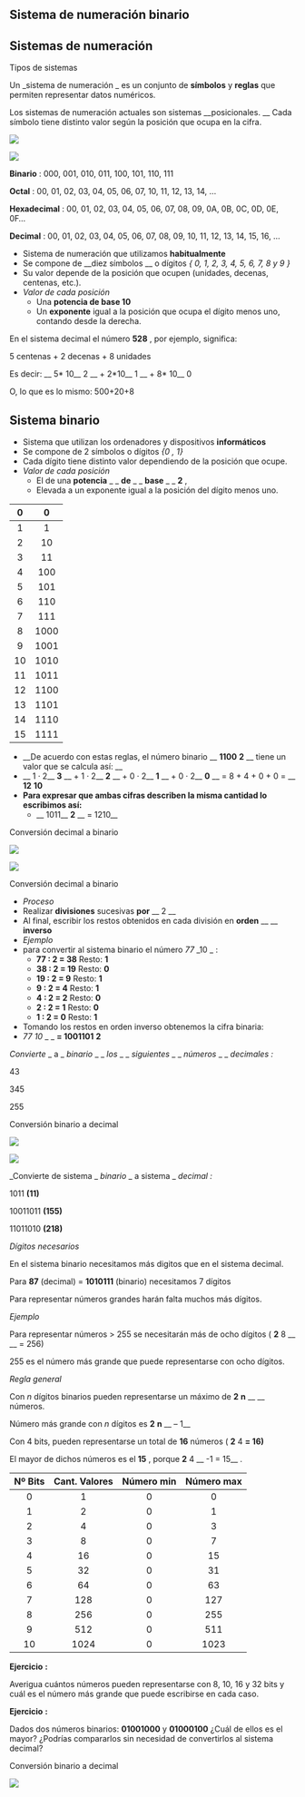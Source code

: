 ## Sistema de numeración binario

## Sistemas de numeración

Tipos de sistemas

Un  _sistema de numeración _ es un conjunto de  __símbolos__  y  __reglas__  que permiten representar datos numéricos\.

Los sistemas de numeración actuales son sistemas  __posicionales\. __ Cada símbolo tiene distinto valor según la posición que ocupa en la cifra\.

![](img%5C31%20Sistemas%20de%20numeracion%20%28sistema%20binario%290.jpg)

![](img%5C31%20Sistemas%20de%20numeracion%20%28sistema%20binario%291.jpg)

__Binario__ : 000\, 001\, 010\, 011\, 100\, 101\, 110\, 111

__Octal__ : 00\, 01\, 02\, 03\, 04\, 05\, 06\, 07\, 10\, 11\, 12\, 13\, 14\, \.\.\.

__Hexadecimal__ : 00\, 01\, 02\, 03\, 04\, 05\, 06\, 07\, 08\, 09\, 0A\, 0B\, 0C\, 0D\, 0E\, 0F…

__Decimal__ : 00\, 01\, 02\, 03\, 04\, 05\, 06\, 07\, 08\, 09\, 10\, 11\, 12\, 13\, 14\, 15\, 16\, …

* Sistema de numeración que utilizamos  __habitualmente__
* Se compone de  __diez símbolos __ o dígitos  _\{ 0\, 1\, 2\, 3\, 4\, 5\, 6\, 7\, 8 y 9 \}_
* Su valor depende de la posición que ocupen \(unidades\, decenas\, centenas\, etc\.\)\.
* _Valor de cada posición_
  * Una  __potencia de base 10__
  * Un  __exponente__  igual a la posición que ocupa el dígito menos uno\, contando desde la derecha\.

En el sistema decimal el número  __528__ \, por ejemplo\, significa:

5 centenas \+ 2 decenas \+ 8 unidades

Es decir:  __ 5\* 10__ 2 __ \+ 2\*10__ 1 __ \+ 8\* 10__ 0

O\, lo que es lo mismo: 500\+20\+8

## Sistema binario

* Sistema que utilizan los ordenadores y dispositivos  __informáticos__
* Se compone de 2 símbolos o dígitos  _\{0 \, 1\}_
* Cada dígito tiene distinto valor dependiendo de la posición que ocupe\.
* _Valor de cada posición_
  * El de una  __potencia__  _ _  __de__  _ _  __base__  _ _  __2__ \,
  * Elevada a un exponente igual a la posición del dígito menos uno\.

| 0 | 0 |
| :-: | :-: |
| 1 | 1 |
| 2 | 10 |
| 3 | 11 |
| 4 | 100 |
| 5 | 101 |
| 6 | 110 |
| 7 | 111 |
| 8 | 1000 |
| 9 | 1001 |
| 10 | 1010 |
| 11 | 1011 |
| 12 | 1100 |
| 13 | 1101 |
| 14 | 1110 |
| 15 | 1111 |

* __De acuerdo con estas reglas\, el número binario __  __1100__  __2__  __ tiene un valor que se calcula así: __
* __	 1 · 2__  __3__  __ \+ 1 · 2__  __2__  __ \+ 0 · 2__  __1__  __ \+ 0 · 2__  __0__  __ = 8 \+ 4 \+ 0 \+ 0 = __  __12__  __10__
* __Para expresar que ambas cifras describen la misma cantidad lo escribimos así:__
  * __	1011__  __2__  __ = 1210__

Conversión decimal a binario

![](img%5C31%20Sistemas%20de%20numeracion%20%28sistema%20binario%292.png)

![](img%5C31%20Sistemas%20de%20numeracion%20%28sistema%20binario%293.png)

Conversión decimal a binario

* _Proceso_
* Realizar  __divisiones__  sucesivas  __por__  __ 2 __
* Al final\, escribir los restos obtenidos en cada división en  __orden__  __ __  __inverso__
* _Ejemplo_
* para convertir al sistema binario el número  _77_  _10 _ :
  * __77 : 2 = 38__  	Resto:  __1__
  * __38 : 2 = 19__  	Resto:  __0__
  * __19 : 2 = 9__  	Resto:  __1__
  * __9 : 2 = 4__  	Resto:  __1__
  * __4 : 2 = 2__  	Resto:  __0__
  * __2 : 2 = 1__  	Resto:  __0__
  * __1 : 2 = 0__  	Resto:  __1__
* Tomando los restos en orden inverso obtenemos la cifra binaria:
* _77_  _10_  _ _  __= 1001101__  __2__

_Convierte_  _ a _  _binario_  _ _  _los_  _ _  _siguientes_  _ _  _números_  _ _  _decimales_  _:_

43

345

255

Conversión binario a decimal

![](img%5C31%20Sistemas%20de%20numeracion%20%28sistema%20binario%294.png)

![](img%5C31%20Sistemas%20de%20numeracion%20%28sistema%20binario%295.png)

_Convierte de sistema _  _binario_  _ a sistema _  _decimal_  _:_

1011  __\(11\)__

10011011  __\(155\)__

11011010  __\(218\)__

_Dígitos necesarios_

En el sistema binario necesitamos más digitos que en el sistema decimal\.

Para  __87__  \(decimal\) =   __1010111__  \(binario\) necesitamos 7 dígitos

Para representar números grandes harán falta muchos más dígitos\.

_Ejemplo_

Para representar números > 255 se necesitarán más de ocho dígitos \( __2__ 8 __ __ = 256\)

255 es el número más grande que puede representarse con ocho dígitos\.

_Regla general_

Con  _n_  dígitos binarios pueden representarse un máximo de  __2__  __n__  __ __  números\.

Número más grande con  _n_  dígitos es  __2__  __n__  __ – 1__

Con 4 bits\, pueden representarse un total de  __16__  números \( __2__ 4 __= 16\)__

El mayor de dichos números es el  __15__ \, porque  __2__ 4 __ \-1 = 15__ \.

| Nº Bits | Cant. Valores | Número min | Número max |
| :-: | :-: | :-: | :-: |
| 0 | 1 | 0 | 0 |
| 1 | 2 | 0 | 1 |
| 2 | 4 | 0 | 3 |
| 3 | 8 | 0 | 7 |
| 4 | 16 | 0 | 15 |
| 5 | 32 | 0 | 31 |
| 6 | 64 | 0 | 63 |
| 7 | 128 | 0 | 127 |
| 8 | 256 | 0 | 255 |
| 9 | 512 | 0 | 511 |
| 10 | 1024 | 0 | 1023 |

__Ejercicio__  __:__

Averigua cuántos números pueden representarse con 8\, 10\, 16 y 32 bits y cuál es el número más grande que puede escribirse en cada caso\.

__Ejercicio__  __:__

Dados dos números binarios:  __01001000__  y  __01000100__  ¿Cuál de ellos es el mayor? ¿Podrías compararlos sin necesidad de convertirlos al sistema decimal?

Conversión binario a decimal

![](img%5C31%20Sistemas%20de%20numeracion%20%28sistema%20binario%296.png)

